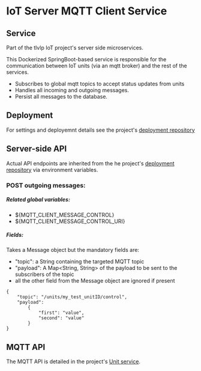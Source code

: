 # IoT Server MQTT Client Service

## Service
Part of the tlvlp IoT project's server side microservices.

This Dockerized SpringBoot-based service is responsible for the communication between 
IoT units (via an mqtt broker) and the rest of the services.
* Subscribes to global mqtt topics to accept status updates from units
* Handles all incoming and outgoing messages.
* Persist all messages to the database.

## Deployment
For settings and deployemnt details see the project's [deployment repository](https://gitlab.com/tlvlp/iot.server.deployment)


## Server-side API
Actual API endpoints are inherited from the he project's [deployment repository](https://gitlab.com/tlvlp/iot.server.deployment) via environment variables.

### POST outgoing messages:

##### Related global variables:
- ${MQTT_CLIENT_MESSAGE_CONTROL}
- ${MQTT_CLIENT_MESSAGE_CONTROL_URI}

##### Fields:
Takes a Message object but the mandatory fields are:
- "topic": a String containing the targeted MQTT topic
- "payload": A Map<String, String> of the payload to be sent to the subscribers of the topic
- all the other field from the Message object are ignored if present

```
{
    "topic": "/units/my_test_unitID/control",
    "payload": 
        {
            "first": "value",
            "second": "value"
        }
}
```

## MQTT API

The MQTT API is detailed in the project's [Unit service](https://gitlab.com/tlvlp/iot.server.unit.service).